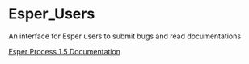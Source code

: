 # Esper_Users
An interface for Esper users to submit bugs and read documentations 

[Esper Process 1.5 Documentation]( ../documentation_esperprocess_1.5_internal.md )
